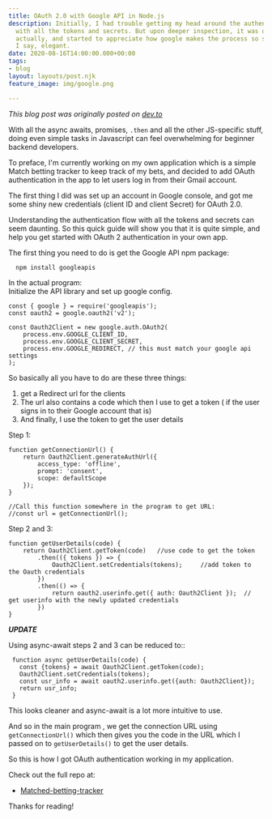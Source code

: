 ```yaml
---
title: OAuth 2.0 with Google API in Node.js
description: Initially, I had trouble getting my head around the authentication flow
  with all the tokens and secrets. But upon deeper inspection, it was quite simple
  actually, and started to appreciate how google makes the process so simple and dare
  I say, elegant.
date: 2020-08-16T14:00:00.000+00:00
tags:
- blog
layout: layouts/post.njk
feature_image: img/google.png

---
```

_This blog post was originally posted on_ [_dev.to_](dev.to)

With all the async awaits, promises, `.then` and all the other JS-specific stuff, doing even simple tasks in Javascript can feel overwhelming for beginner backend developers.

To preface, I'm currently working on my own application which is a simple Match betting tracker to keep track of my bets, and decided to add OAuth authentication in the app to let users log in from their Gmail account.

The first thing I did was set up an account in Google console, and got me some shiny new credentials (client ID and client Secret) for OAuth 2.0.

Understanding the authentication flow with all the tokens and secrets can seem daunting. So this quick guide will show you that it is quite simple, and help you get started with OAuth 2 authentication in your own app.

The first thing you need to do is get the Google API npm package:

      npm install googleapis

In the actual program:  
Initialize the API library and set up google config.

    const { google } = require('googleapis');
    const oauth2 = google.oauth2('v2');
    
    const Oauth2Client = new google.auth.OAuth2(
        process.env.GOOGLE_CLIENT_ID,
        process.env.GOOGLE_CLIENT_SECRET,
        process.env.GOOGLE_REDIRECT, // this must match your google api settings
    );

So basically all you have to do are these three things:

1. get a Redirect url for the clients
2. The url also contains a code which then I use to get a token ( if the user signs in to their Google account that is)
3. And finally, I use the token to get the user details

Step 1:

    function getConnectionUrl() {
        return Oauth2Client.generateAuthUrl({
            access_type: 'offline',
            prompt: 'consent',
            scope: defaultScope
        });
    }
    
    //Call this function somewhere in the program to get URL:
    //const url = getConnectionUrl();

Step 2 and 3:

    function getUserDetails(code) {
        return Oauth2Client.getToken(code)   //use code to get the token
            .then(({ tokens }) => {
                Oauth2Client.setCredentials(tokens);     //add token to the Oauth credentials
            })
            .then(() => {
                return oauth2.userinfo.get({ auth: Oauth2Client });  // get userinfo with the newly updated credentials
            })
    }

**_UPDATE_**

Using async-await steps 2 and 3 can be reduced to::

     function async getUserDetails(code) {
       const {tokens} = await Oauth2Client.getToken(code);
       Oauth2Client.setCredentials(tokens);
       const usr_info = await oauth2.userinfo.get({auth: Oauth2Client});
       return usr_info;
     } 

This looks cleaner and async-await is a lot more intuitive to use.

And so in the main program , we get the connection URL using `getConnectionUrl()` which then gives you the code in the URL which I passed on to `getUserDetails()` to get the user details.

So this is how I got OAuth authentication working in my application.

Check out the full repo at:

* [Matched-betting-tracker](https://github.com/nipeshkc7/matched-betting-tracker)

Thanks for reading!